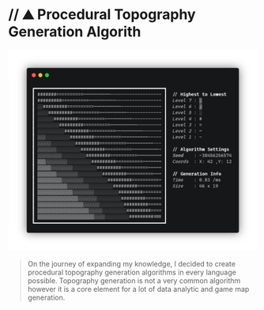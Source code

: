 # // ⛰️ Procedural Topography Generation Algorith

[![Ascii Output](https://github.com/NotReeceHarris/NotReeceHarris/blob/main/cdn/TopoTerminal.png?raw=true)](https://carbon.now.sh)
<!--
```
┏━━━━━━━━━━━━━━━━━━━━━━━━━━━━━━━━━━━━━━━━━━━━━━━━┓
┃ #######==========~~~~~~~~~~------------------- ┃  // Highest to Lowest
┃ #########==========~~~~~~~~~~----------------- ┃  Level 7 : ▓
┃ ░░#########==========~~~~~~~~~~--------------- ┃  Level 6 : ▒
┃ ░░░░#########==========~~~~~~~~~~------------- ┃  Level 5 : ░
┃ ░░░░░░#########==========~~~~~~~~~~----------- ┃  Level 4 : #
┃ ░░░░░░░░#########==========~~~~~~~~~~--------- ┃  Level 3 : =
┃ ░░░░░░░░░░#########==========~~~~~~~~~~------- ┃  Level 2 : ~
┃ ▒▒▒░░░░░░░░░#########==========~~~~~~~~~~----- ┃  Level 1 : -
┃ ▒▒▒▒▒░░░░░░░░░#########==========~~~~~~~~~~--- ┃
┃ ▒▒▒▒▒▒▒░░░░░░░░░#########==========~~~~~~~~~~- ┃  // Algorithm Settings
┃ ▒▒▒▒▒▒▒▒▒░░░░░░░░░#########==========~~~~~~~~~ ┃  Seed    : -38456256574
┃ ▓▓▓▒▒▒▒▒▒▒▒░░░░░░░░░#########==========~~~~~~~ ┃  Coords  : X: 42 ,Y: 12
┃ ▓▓▓▓▓▒▒▒▒▒▒▒▒░░░░░░░░░#########==========~~~~~ ┃
┃ ▓▓▓▓▓▓▓▒▒▒▒▒▒▒▒░░░░░░░░░#########==========~~~ ┃  // Generation Info
┃ ▓▓▓▓▓▓▓▓▓▒▒▒▒▒▒▒▒░░░░░░░░░#########==========~ ┃  Time    : 0.83 /ms
┃ ▓▓▓▓▓▓▓▓▓▓▓▒▒▒▒▒▒▒▒░░░░░░░░░#########========= ┃  Size    : 46 x 19
┃ ▓▓▓▓▓▓▓▓▓▓▓▓▓▒▒▒▒▒▒▒▒░░░░░░░░░#########======= ┃
┃ ▓▓▓▓▓▓▓▓▓▓▓▓▓▓▓▒▒▒▒▒▒▒░░░░░░░░░#########====== ┃
┃ ▓▓▓▓▓▓▓▓▓▓▓▓▓▓▓▓▓▒▒▒▒▒▒░░░░░░░░░#########===== ┃
┃ ▓▓▓▓▓▓▓▓▓▓▓▓▓▓▓▓▓▓▓▒▒▒▒▒░░░░░░░░░#########==== ┃
┃ ▓▓▓▓▓▓▓▓▓▓▓▓▓▓▓▓▓▓▓▓▓▒▒▒▒░░░░░░░░░#########=== ┃
┗━━━━━━━━━━━━━━━━━━━━━━━━━━━━━━━━━━━━━━━━━━━━━━━━┛
```
-->
> On the journey of expanding my knowledge, I decided to create procedural topography generation algorithms in every language possible. Topography generation is not a very common algorithm however it is a core element for a lot of data analytic and game map generation.
